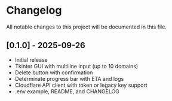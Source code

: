 # Changelog

All notable changes to this project will be documented in this file.

## [0.1.0] - 2025-09-26

- Initial release
- Tkinter GUI with multiline input (up to 10 domains)
- Delete button with confirmation
- Determinate progress bar with ETA and logs
- Cloudflare API client with token or legacy key support
- .env example, README, and CHANGELOG
